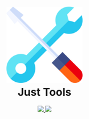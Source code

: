 <h1 align="center">
  <br>
    <img src="./.github/icon.png" width="200">
  <br>
    Just Tools
  <br>
</h1>

<p align="center">
  <a href="https://dotnet.microsoft.com">
    <img src="https://img.shields.io/badge/Powered%20By-.NET-blue?logo=microsoft&style=for-the-badge">
  </a>
  <a href="https://www.jetbrains.com/rider">
    <img src="https://img.shields.io/badge/Made%20With-Rider-blue?logo=jetbrains&style=for-the-badge">
  </a>
</p>